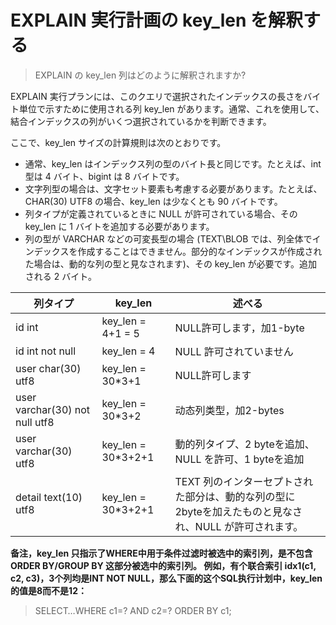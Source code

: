 # EXPLAIN 実行計画の key_len を解釈する
> EXPLAIN の key_len 列はどのように解釈されますか?

EXPLAIN 実行プランには、このクエリで選択されたインデックスの長さをバイト単位で示すために使用される列 key_len があります。通常、これを使用して、結合インデックスの列がいくつ選択されているかを判断できます。

ここで、key_len サイズの計算規則は次のとおりです。

* 通常、key_len はインデックス列の型のバイト長と同じです。たとえば、int 型は 4 バイト、bigint は 8 バイトです。
* 文字列型の場合は、文字セット要素も考慮する必要があります。たとえば、CHAR(30) UTF8 の場合、key_len は少なくとも 90 バイトです。
* 列タイプが定義されているときに NULL が許可されている場合、その key_len に 1 バイトを追加する必要があります。
* 列の型が VARCHAR などの可変長型の場合 (TEXT\BLOB では、列全体でインデックスを作成することはできません。部分的なインデックスが作成された場合は、動的な列の型と見なされます)、その key_len が必要です。追加される 2 バイト。

|  列タイプ   | key_len  | 述べる | 
|---| ----  |-----|
| id int  | key_len = 4+1 = 5 |NULL許可します，加1-byte|
| id int not null  | key_len = 4 |NULL 許可されていません|
| user char(30) utf8  | key_len = 30*3+1 |NULL許可します|
| user varchar(30) not null utf8  | key_len = 30*3+2 |动态列类型，加2-bytes|
| user varchar(30) utf8  | key_len = 30*3+2+1 |動的列タイプ、2 byteを追加、NULL を許可、1 byteを追加|
| detail text(10) utf8  | key_len = 30*3+2+1 |TEXT 列のインターセプトされた部分は、動的な列の型に 2byteを加えたものと見なされ、NULL が許可されます。|


**备注，key_len 只指示了WHERE中用于条件过滤时被选中的索引列，是不包含 ORDER BY/GROUP BY 这部分被选中的索引列。
例如，有个联合索引 idx1(c1, c2, c3)，3个列均是INT NOT NULL，那么下面的这个SQL执行计划中，key_len的值是8而不是12：**

> SELECT…WHERE c1=? AND c2=? ORDER BY c1;